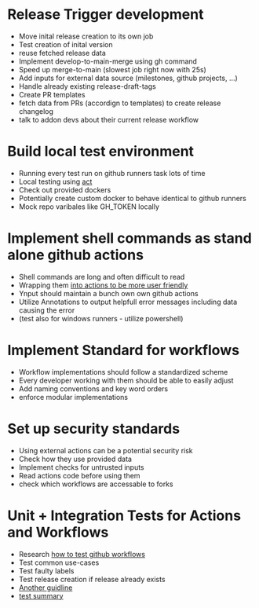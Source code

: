 # Release Trigger development
* Move inital release creation to its own job
* Test creation of inital version
* reuse fetched release data
* Implement develop-to-main-merge using gh command
* Speed up merge-to-main (slowest job right now with 25s)
* Add inputs for external data source (milestones, github projects, ...)
* Handle already existing release-draft-tags
* Create PR templates
* fetch data from PRs (accordign to templates) to create release changelog
* talk to addon devs about their current release workflow

# Build local test environment
* Running every test run on github runners task lots of time
* Local testing using [act](https://nektosact.com/)
* Check out provided dockers
* Potentially create custom docker to behave identical to github runners
* Mock repo varibales like GH_TOKEN locally

# Implement shell commands as stand alone github actions
* Shell commands are long and often difficult to read
* Wrapping them [into actions to be more user friendly](https://docs.github.com/en/actions/creating-actions)
* Ynput should maintain a bunch own own github actions
* Utilize Annotations to output helpfull error messages including data causing the error
* (test also for windows runners - utilize powershell)

# Implement Standard for workflows
* Workflow implementations should follow a standardized scheme
* Every developer working with them should be able to easily adjust
* Add naming conventions and key word orders
* enforce modular implementations

# Set up security standards
* Using external actions can be a potential security risk
* Check how they use provided data
* Implement checks for untrusted inputs
* Read actions code before using them
* check which workflows are accessable to forks

# Unit + Integration Tests for Actions and Workflows
* Research [how to test github workflows](https://dev.to/cicirello/how-to-test-a-github-action-with-github-actions-2hag#integration-test)
* Test common use-cases
* Test faulty labels
* Test release creation if release already exists
* [Another guidline](https://github.com/Azure/actions/blob/main/docs/Testing-docs/Testing-GitHub-Actions.md)
* [test summary](https://github.blog/2022-05-09-supercharging-github-actions-with-job-summaries/)

